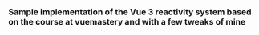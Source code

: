 ### Sample implementation of the Vue 3 reactivity system based on the course at vuemastery and with a few tweaks of mine
